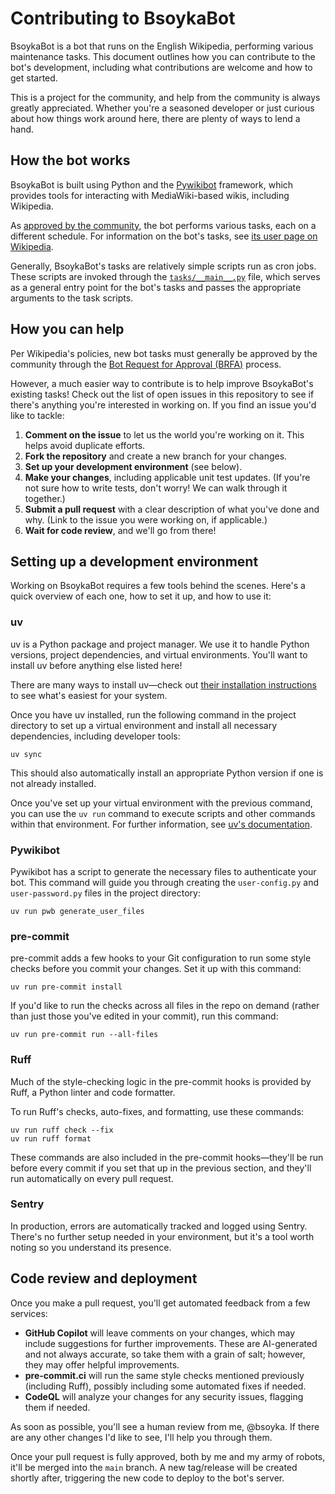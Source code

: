 # Contributing to BsoykaBot

BsoykaBot is a bot that runs on the English Wikipedia, performing various
maintenance tasks. This document outlines how you can contribute to the bot's
development, including what contributions are welcome and how to get started.

This is a project for the community, and help from the community is always
greatly appreciated. Whether you're a seasoned developer or just curious about
how things work around here, there are plenty of ways to lend a hand.

## How the bot works

BsoykaBot is built using Python and the
[Pywikibot](https://www.mediawiki.org/wiki/Manual:Pywikibot) framework, which
provides tools for interacting with MediaWiki-based wikis, including Wikipedia.

As [approved by the community](https://en.wikipedia.org/wiki/Wikipedia:Bots/Requests_for_approval), the bot performs various tasks, each on a different schedule. For information on the bot's tasks, see [its user page on Wikipedia](https://en.wikipedia.org/wiki/User:BsoykaBot).

Generally, BsoykaBot's tasks are relatively simple scripts run as cron jobs. These scripts are invoked through the [`tasks/__main__.py`](tasks/__main__.py) file, which serves as a general entry point for the bot's tasks and passes the appropriate arguments to the task scripts.

## How you can help

Per Wikipedia's policies, new bot tasks must generally be approved by the community through the [Bot Request for Approval (BRFA)](https://en.wikipedia.org/wiki/Wikipedia:Bots/Requests_for_approval) process.

However, a much easier way to contribute is to help improve BsoykaBot's existing tasks! Check out the list of open issues in this repository to see if there's anything you're interested in working on. If you find an issue you'd like to tackle:

1. **Comment on the issue** to let us the world you're working on it. This helps avoid duplicate efforts.
2. **Fork the repository** and create a new branch for your changes.
3. **Set up your development environment** (see below).
4. **Make your changes**, including applicable unit test updates. (If you're not sure how to write tests, don't worry! We can walk through it together.)
5. **Submit a pull request** with a clear description of what you've done and why. (Link to the issue you were working on, if applicable.)
6. **Wait for code review**, and we'll go from there!

## Setting up a development environment

Working on BsoykaBot requires a few tools behind the scenes. Here's a quick overview of each one, how to set it up, and how to use it:

### uv

uv is a Python package and project manager. We use it to handle Python versions, project dependencies, and virtual environments. You'll want to install uv before anything else listed here!

There are many ways to install uv—check out [their installation instructions](https://docs.astral.sh/uv/getting-started/installation/) to see what's easiest for your system.

Once you have uv installed, run the following command in the project directory to set up a virtual environment and install all necessary dependencies, including developer tools:
```shell
uv sync
```

This should also automatically install an appropriate Python version if one is not already installed.

Once you've set up your virtual environment with the previous command, you can use the `uv run` command to execute scripts and other commands within that environment. For further information, see [uv's documentation](https://docs.astral.sh/uv/reference/cli/#uv-run).

### Pywikibot

Pywikibot has a script to generate the necessary files to authenticate your bot. This command will guide you through creating the `user-config.py` and `user-password.py` files in the project directory:
```shell
uv run pwb generate_user_files
```

### pre-commit

pre-commit adds a few hooks to your Git configuration to run some style checks before you commit your changes. Set it up with this command:
```shell
uv run pre-commit install
```

If you'd like to run the checks across all files in the repo on demand (rather than just those you've edited in your commit), run this command:
```shell
uv run pre-commit run --all-files
```

### Ruff

Much of the style-checking logic in the pre-commit hooks is provided by Ruff, a Python linter and code formatter.

To run Ruff's checks, auto-fixes, and formatting, use these commands:
```shell
uv run ruff check --fix
uv run ruff format
```

These commands are also included in the pre-commit hooks—they'll be run before every commit if you set that up in the previous section, and they'll run automatically on every pull request.

### Sentry

In production, errors are automatically tracked and logged using Sentry. There's no further setup needed in your environment, but it's a tool worth noting so you understand its presence.

## Code review and deployment

Once you make a pull request, you'll get automated feedback from a few services:

* **GitHub Copilot** will leave comments on your changes, which may include suggestions for further improvements. These are AI-generated and not always accurate, so take them with a grain of salt; however, they may offer helpful improvements.
* **pre-commit.ci** will run the same style checks mentioned previously (including Ruff), possibly including some automated fixes if needed.
* **CodeQL** will analyze your changes for any security issues, flagging them if needed.

As soon as possible, you'll see a human review from me, @bsoyka. If there are any other changes I'd like to see, I'll help you through them.

Once your pull request is fully approved, both by me and my army of robots, it'll be merged into the `main` branch. A new tag/release will be created shortly after, triggering the new code to deploy to the bot's server.
